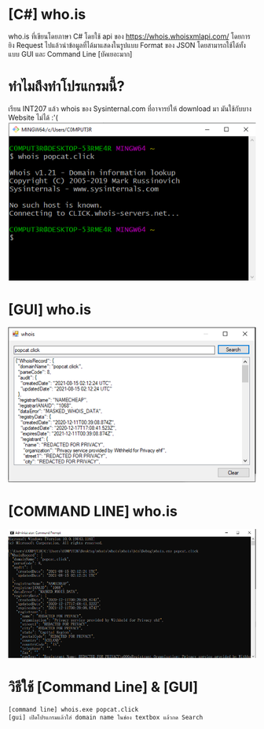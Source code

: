 # [C#] who.is 
who.is ที่เขียนโดยภาษา C# โดยใช้ api ของ https://whois.whoisxmlapi.com/ โดยการยิง Request ไปแล้วนำข้อมูลที่ได้มาแสดงในรูปแบบ Format ของ JSON โดยสามารถใช้ได้ทั้งแบบ GUI และ Command Line [บัคเยอะมาก]
# ทำไมถึงทำโปรแกรมนี้?
เรียน INT207 แล้ว whois ของ Sysinternal.com ที่อาจารย์ให้ download มา มันใช้กับบาง Website ไม่ได้ :'(
![alt text](https://github.com/itsmeny/whois/blob/master/whois/img/1.png?raw=true)
# [GUI] who.is 
![alt text](https://github.com/itsmeny/whois/blob/master/whois/img/2.png?raw=true) 
# [COMMAND LINE] who.is
![alt text](https://github.com/itsmeny/whois/blob/master/whois/img/3.png?raw=true)

# วิธีใช้ [Command Line] & [GUI]
```
[command line] whois.exe popcat.click
[gui] เปิดโปรแกรมแล้วใส่ domain name ในช่อง textbox แล้วกด Search
```
